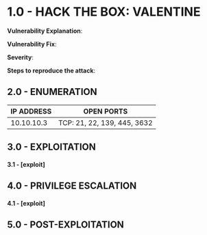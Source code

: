 # 1.0 - HACK THE BOX: VALENTINE

**Vulnerability Explanation**: 

**Vulnerability Fix**: 

**Severity**: 

**Steps to reproduce the attack**: 

## 2.0 - ENUMERATION
| **IP ADDRESS** | **OPEN PORTS** |
|----------|--------------------|
| 10.10.10.3 | TCP: 21, 22, 139, 445, 3632 |

## 3.0 - EXPLOITATION

#### **3.1 - [exploit]**

## 4.0 - PRIVILEGE ESCALATION 

#### **4.1 - [exploit]**

## 5.0 - POST-EXPLOITATION 
